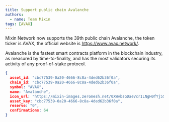 ```yaml
---
title: Support public chain Avalanche
authors:  
  - name: Team Mixin
tags: [AVAX]
---
```


Mixin Network now supports the 39th public chain Avalanche, the token ticker is AVAX, the official website is <https://www.avax.network/>.

Avalanche is the fastest smart contracts platform in the blockchain industry, as measured by time-to-finality, and has the most validators securing its activity of any proof-of-stake protocol.

```json
{
  asset_id: "cbc77539-0a20-4666-8c8a-4ded62b36f0a",
  chain_id: "cbc77539-0a20-4666-8c8a-4ded62b36f0a",
  symbol: "AVAX",
  name: "Avalanche",
  icon_url: "https://mixin-images.zeromesh.net/0XWvbsGDaeVcrILNgH0fYj55oa_4H4bTx_k1Nm35qSbx0VzuAPyoJm3ZFXD7jHH-OFyJDGPOWJo1dJ1B-YMt3823vVBsCgmctvo=s128";;,
  asset_key: "cbc77539-0a20-4666-8c8a-4ded62b36f0a",
  reserve: "0",
  confirmations: 64
}
```
